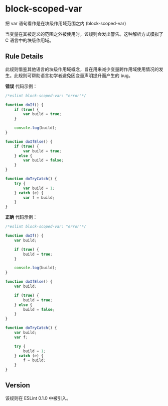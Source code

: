 # block-scoped-var

把 var 语句看作是在块级作用域范围之内 (block-scoped-var)

当变量在其被定义的范围之外被使用时，该规则会发出警告。这种解析方式模拟了 C 语言中的块级作用域。

Rule Details[](#rule-details)
-----------------------------

此规则借鉴其他语言的块级作用域概念，旨在用来减少变量跨作用域使用情况的发生。此规则可帮助语言初学者避免因变量声明提升而产生的 bug。

**错误** 代码示例：

``` js
/*eslint block-scoped-var: "error"*/

function doIf() {
    if (true) {
        var build = true;
    }

    console.log(build);
}

function doIfElse() {
    if (true) {
        var build = true;
    } else {
        var build = false;
    }
}

function doTryCatch() {
    try {
        var build = 1;
    } catch (e) {
        var f = build;
    }
} 
```

**正确** 代码示例：

``` js
/*eslint block-scoped-var: "error"*/

function doIf() {
    var build;

    if (true) {
        build = true;
    }

    console.log(build);
}

function doIfElse() {
    var build;

    if (true) {
        build = true;
    } else {
        build = false;
    }
}

function doTryCatch() {
    var build;
    var f;

    try {
        build = 1;
    } catch (e) {
        f = build;
    }
} 
```

Version[](#version)
-------------------

该规则在 ESLint 0.1.0 中被引入。
